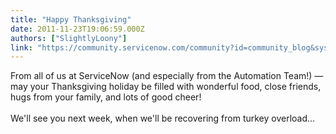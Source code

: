 ```yaml
---
title: "Happy Thanksgiving"
date: 2011-11-23T19:06:59.000Z
authors: ["SlightlyLoony"]
link: "https://community.servicenow.com/community?id=community_blog&sys_id=b7ace625dbd0dbc01dcaf3231f9619ba"
---
```

<p><span class="asset-asset_lightbox-Small asset-align-right"><a href="/files/SlightlyLoony/Thanksgiving.jpg" rel="lightbox"><img rel="lightbox" src="http://community.service-now.com/files/imagecache/Small/SlightlyLoony/Thanksgiving.jpg" alt="" title="" class="imagecache imagecache-Small" /></a></span>From all of us at ServiceNow (and especially from the Automation Team!) — may your Thanksgiving holiday be filled with wonderful food, close friends, hugs from your family, and lots of good cheer!<br /><br />We'll see you next week, when we'll be recovering from turkey overload...</p>
